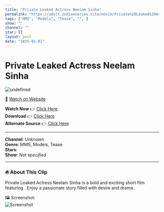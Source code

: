 ```yaml
---
title: "Private Leaked Actress Neelam Sinha"
permalink: "https://adult.indianseries.site/movie/Private%20Leaked%20Actress%20Neelam%20Sinha"
tags: ["MMS", "Models", "Tease", "", ]
show: ""
channel: ""
star: []
layout: post
date: "2025-01-01"
---
```


# Private Leaked Actress Neelam Sinha

![undefined](https://desisins.com/wp-content/uploads/2024/08/Neelam-Sinha-MMS-LEaked-DesiSins.com_cleanup.jpg)

🔗 [Watch on Website](https://adult.indianseries.site/movie/Private%20Leaked%20Actress%20Neelam%20Sinha)

**Watch Now** 👉 [Click Here](https://adult.indianseries.site/movie/Private%20Leaked%20Actress%20Neelam%20Sinha)  
**Download** 👉 [Click Here](https://adult.indianseries.site/movie/Private%20Leaked%20Actress%20Neelam%20Sinha)  
**Alternate Source** 👉 [Click Here](https://adult.indianseries.site/movie/Private%20Leaked%20Actress%20Neelam%20Sinha)

---

**Channel**: Unknown  
**Genre**: MMS, Models, Tease  
**Stars**:   
**Show**: *Not specified*

---

### 🔥 About This Clip

Private Leaked Actress Neelam Sinha is a bold and exciting short film featuring . Enjoy a passionate story filled with desire and drama.
 
🖼️ Screenshot:  
![Screenshot](https://desisins.com/wp-content/uploads/2024/08/Neelam-Sinha-MMS-LEaked-DesiSins.com_cleanup.jpg)
